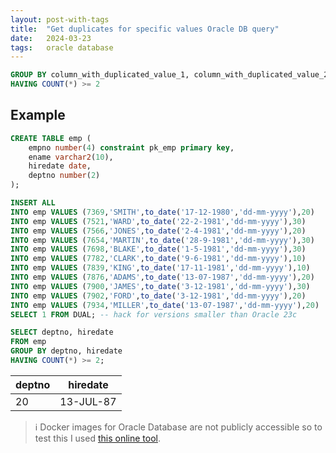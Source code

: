 ```yaml
---
layout: post-with-tags
title:  "Get duplicates for specific values Oracle DB query"
date:   2024-03-23
tags:   oracle database
---
```


```sql
GROUP BY column_with_duplicated_value_1, column_with_duplicated_value_2
HAVING COUNT(*) >= 2
```

## Example

```sql
CREATE TABLE emp (
	empno number(4) constraint pk_emp primary key,
	ename varchar2(10),
	hiredate date, 
	deptno number(2)
);

INSERT ALL
INTO emp VALUES (7369,'SMITH',to_date('17-12-1980','dd-mm-yyyy'),20)
INTO emp VALUES (7521,'WARD',to_date('22-2-1981','dd-mm-yyyy'),30)
INTO emp VALUES (7566,'JONES',to_date('2-4-1981','dd-mm-yyyy'),20)
INTO emp VALUES (7654,'MARTIN',to_date('28-9-1981','dd-mm-yyyy'),30)
INTO emp VALUES (7698,'BLAKE',to_date('1-5-1981','dd-mm-yyyy'),30)
INTO emp VALUES (7782,'CLARK',to_date('9-6-1981','dd-mm-yyyy'),10)
INTO emp VALUES (7839,'KING',to_date('17-11-1981','dd-mm-yyyy'),10)
INTO emp VALUES (7876,'ADAMS',to_date('13-07-1987','dd-mm-yyyy'),20)
INTO emp VALUES (7900,'JAMES',to_date('3-12-1981','dd-mm-yyyy'),30)
INTO emp VALUES (7902,'FORD',to_date('3-12-1981','dd-mm-yyyy'),20)
INTO emp VALUES (7934,'MILLER',to_date('13-07-1987','dd-mm-yyyy'),20)
SELECT 1 FROM DUAL; -- hack for versions smaller than Oracle 23c
```

```sql
SELECT deptno, hiredate
FROM emp
GROUP BY deptno, hiredate
HAVING COUNT(*) >= 2;
```

| deptno | hiredate |
| ---- | ---- |
| 20 | 13-JUL-87 |


> ℹ Docker images for Oracle Database are not publicly accessible so to test this I used [this online tool](https://dbfiddle.uk).
